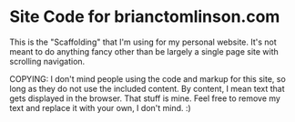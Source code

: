Site Code for brianctomlinson.com
=================================

This is the "Scaffolding" that I'm using
for my personal website.  It's not meant to
do anything fancy other than be largely a
single page site with scrolling navigation.

COPYING: I don't mind people using the code
and markup for this site, so long as they
do not use the included content.  By content, I
mean text that gets displayed in the browser.
That stuff is mine.  Feel free to remove
my text and replace it with your own, I don't
mind. :)
